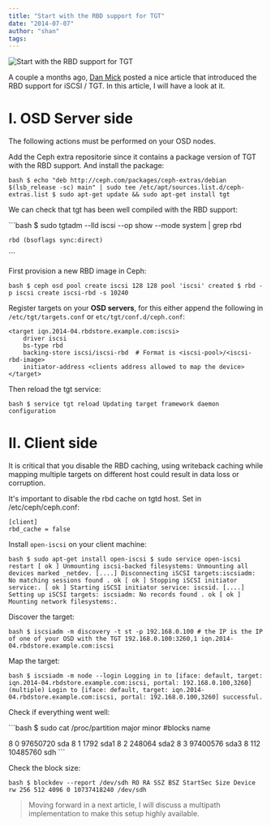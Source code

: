 ```yaml
---
title: "Start with the RBD support for TGT"
date: "2014-07-07"
author: "shan"
tags: 
---
```


![Start with the RBD support for TGT](http://sebastien-han.fr/images/ceph-rbd-tgt.jpg)

A couple a months ago, [Dan Mick](http://ceph.com/dev-notes/adding-support-for-rbd-to-stgt/) posted a nice article that introduced the RBD support for iSCSI / TGT. In this article, I will have a look at it.

  

# I. OSD Server side

The following actions must be performed on your OSD nodes.

Add the Ceph extra repositorie since it contains a package version of TGT with the RBD support. And install the package:

`bash $ echo "deb http://ceph.com/packages/ceph-extras/debian $(lsb_release -sc) main" | sudo tee /etc/apt/sources.list.d/ceph-extras.list $ sudo apt-get update && sudo apt-get install tgt`

We can check that tgt has been well compiled with the RBD support:

\`\`\`bash $ sudo tgtadm --lld iscsi --op show --mode system | grep rbd

```
rbd (bsoflags sync:direct)
```

\`\`\`

First provision a new RBD image in Ceph:

`bash $ ceph osd pool create iscsi 128 128 pool 'iscsi' created $ rbd -p iscsi create iscsi-rbd -s 10240`

Register targets on your **OSD servers**, for this either append the following in `/etc/tgt/targets.conf` or `etc/tgt/conf.d/ceph.conf`:

```
<target iqn.2014-04.rbdstore.example.com:iscsi>
    driver iscsi
    bs-type rbd
    backing-store iscsi/iscsi-rbd  # Format is <iscsi-pool>/<iscsi-rbd-image>
    initiator-address <clients address allowed to map the device>
</target>
```

Then reload the tgt service:

`bash $ service tgt reload Updating target framework daemon configuration`

  

# II. Client side

It is critical that you disable the RBD caching, using writeback caching while mapping multiple targets on different host could result in data loss or corruption.

It's important to disable the rbd cache on tgtd host. Set in /etc/ceph/ceph.conf:

```
[client]
rbd_cache = false
```

Install `open-iscsi` on your client machine:

`bash $ sudo apt-get install open-iscsi $ sudo service open-iscsi restart [ ok ] Unmounting iscsi-backed filesystems: Unmounting all devices marked _netdev. [....] Disconnecting iSCSI targets:iscsiadm: No matching sessions found . ok [ ok ] Stopping iSCSI initiator service:. [ ok ] Starting iSCSI initiator service: iscsid. [....] Setting up iSCSI targets: iscsiadm: No records found . ok [ ok ] Mounting network filesystems:.`

Discover the target:

`bash $ iscsiadm -m discovery -t st -p 192.168.0.100 # the IP is the IP of one of your OSD with the TGT 192.168.0.100:3260,1 iqn.2014-04.rbdstore.example.com:iscsi`

Map the target:

`bash $ iscsiadm -m node --login Logging in to [iface: default, target: iqn.2014-04.rbdstore.example.com:iscsi, portal: 192.168.0.100,3260] (multiple) Login to [iface: default, target: iqn.2014-04.rbdstore.example.com:iscsi, portal: 192.168.0.100,3260] successful.`

Check if everything went well:

\`\`\`bash $ sudo cat /proc/partition major minor #blocks name

8 0 97650720 sda 8 1 1792 sda1 8 2 248064 sda2 8 3 97400576 sda3 8 112 10485760 sdh \`\`\`

Check the block size:

`bash $ blockdev --report /dev/sdh RO RA SSZ BSZ StartSec Size Device rw 256 512 4096 0 10737418240 /dev/sdh`

  

> Moving forward in a next article, I will discuss a multipath implementation to make this setup highly available.
